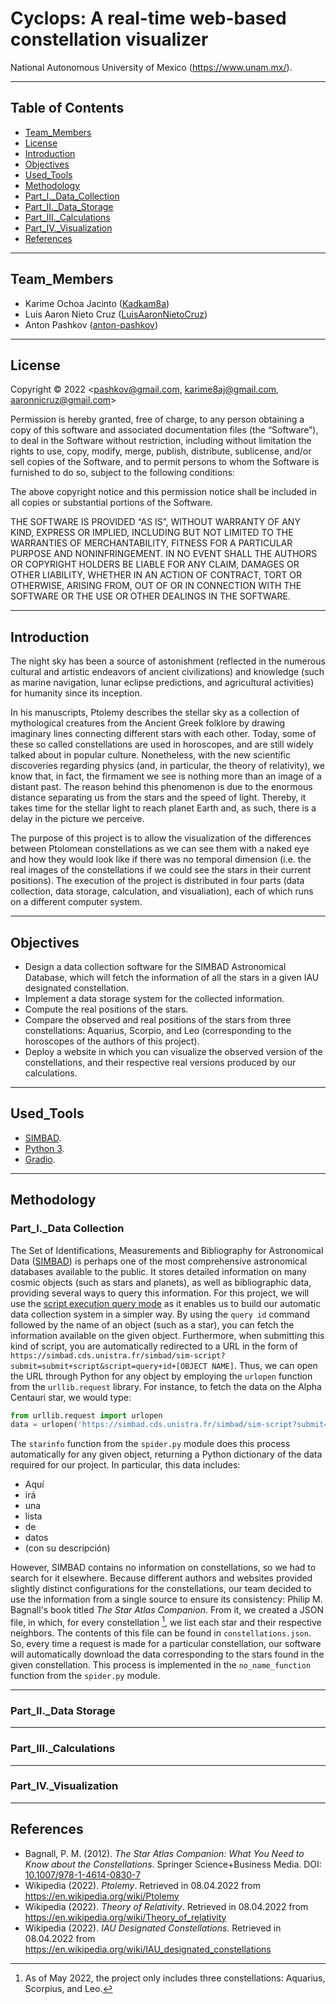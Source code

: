 # Cyclops: A real-time web-based constellation visualizer

National Autonomous University of Mexico (https://www.unam.mx/).

____

## Table of Contents
* [Team_Members](##Team_Members)
* [License](##License)
* [Introduction](##Introduction)
* [Objectives](##Objectives)
* [Used_Tools](##Used_Tools)
* [Methodology](##Methodology)
* [Part_I._Data_Collection](##Part_I._Data_Collection)
* [Part_II._Data_Storage](##Part_II._Data_Storage)
* [Part_III._Calculations](##Part_III._Calculations)
* [Part_IV._Visualization](##Part_IV._Visualization)
* [References](##References)

____

## Team_Members

- Karime Ochoa Jacinto ([Kadkam8a](https://github.com/Kadkam8a))
- Luis Aaron Nieto Cruz ([LuisAaronNietoCruz](https://github.com/LuisAaronNietoCruz))
- Anton Pashkov ([anton-pashkov](https://github.com/anton-pashkov))

____

## License

Copyright © 2022 <pashkov@gmail.com, karime8aj@gmail.com, aaronnicruz@gmail.com>

Permission is hereby granted, free of charge, to any person obtaining a copy of this software and associated documentation files (the “Software”), to deal in the Software without restriction, including without limitation the rights to use, copy, modify, merge, publish, distribute, sublicense, and/or sell copies of the Software, and to permit persons to whom the Software is furnished to do so, subject to the following conditions:

The above copyright notice and this permission notice shall be included in all copies or substantial portions of the Software.

THE SOFTWARE IS PROVIDED “AS IS”, WITHOUT WARRANTY OF ANY KIND, EXPRESS OR IMPLIED, INCLUDING BUT NOT LIMITED TO THE WARRANTIES OF MERCHANTABILITY, FITNESS FOR A PARTICULAR PURPOSE AND NONINFRINGEMENT. IN NO EVENT SHALL THE AUTHORS OR COPYRIGHT HOLDERS BE LIABLE FOR ANY CLAIM, DAMAGES OR OTHER LIABILITY, WHETHER IN AN ACTION OF CONTRACT, TORT OR OTHERWISE, ARISING FROM, OUT OF OR IN CONNECTION WITH THE SOFTWARE OR THE USE OR OTHER DEALINGS IN THE SOFTWARE.

____


## Introduction

The night sky has been a source of astonishment (reflected in the numerous cultural and artistic endeavors of ancient civilizations) and knowledge (such as marine navigation, lunar eclipse predictions, and agricultural activities) for humanity since its inception. 

In his manuscripts, Ptolemy describes the stellar sky as a collection of mythological creatures from the Ancient Greek folklore by drawing imaginary lines connecting different stars with each other. Today, some of these so called constellations are used in horoscopes, and are still widely talked about in popular culture. Nonetheless, with the new scientific discoveries regarding physics (and, in particular, the theory of relativity), we know that, in fact, the firmament we see is nothing more than an image of a distant past. The reason behind this phenomenon is due to the enormous distance separating us from the stars and the speed of light. Thereby, it takes time for the stellar light to reach planet Earth and, as such, there is a delay in the picture we perceive.

The purpose of this project is to allow the visualization of the differences between Ptolomean constellations as we can see them with a naked eye and how they would look like if there was no temporal dimension (i.e. the real images of the constellations if we could see the stars in their current positions). The execution of the project is distributed in four parts (data collection, data storage, calculation, and visualiation), each of which runs on a different computer system.

____

## Objectives

- Design a data collection software for the SIMBAD Astronomical Database, which will fetch the information of all the stars in a given IAU designated constellation.
- Implement a data storage system for the collected information.
- Compute the real positions of the stars.
- Compare the observed and real positions of the stars from three constellations: Aquarius, Scorpio, and Leo (corresponding to the horoscopes of the authors of this project).
- Deploy a website in which you can visualize the observed version of the constellations, and their respective real versions produced by our calculations.

____

## Used_Tools

- [SIMBAD](http://simbad.u-strasbg.fr/simbad/).
- [Python 3](https://www.python.org/).
- [Gradio](https://gradio.app/).
____

## Methodology


### Part_I._Data Collection

The Set of Identifications, Measurements and Bibliography for Astronomical Data ([SIMBAD](https://simbad.cds.unistra.fr/simbad/)) is perhaps one of the most comprehensive astronomical databases available to the public. It stores detailed information on many cosmic objects (such as stars and planets), as well as bibliographic data, providing several ways to query this information. For this project, we will use the [script execution query mode](https://simbad.cds.unistra.fr/simbad/sim-fscript) as it enables us to build our automatic data collection system in a simpler way. By using the `query id` command followed by the name of an object (such as a star), you can fetch the information available on the given object. Furthermore, when submitting this kind of script, you are automatically redirected to a URL in the form of `https://simbad.cds.unistra.fr/simbad/sim-script?submit=submit+script&script=query+id+[OBJECT NAME]`. Thus, we can open the URL through Python for any object by employing the `urlopen` function from the `urllib.request` library. For instance, to fetch the data on the Alpha Centauri star, we would type:

```python
from urllib.request import urlopen
data = urlopen('https://simbad.cds.unistra.fr/simbad/sim-script?submit=submit+script&script=query+id+alpha+centauri')
```

The `starinfo` function from the `spider.py` module does this process automatically for any given object, returning a Python dictionary of the data required for our project. In particular, this data includes:

- Aquí
- irá
- una
- lista
- de
- datos
- (con su descripción)

However, SIMBAD contains no information on constellations, so we had to search for it elsewhere. Because different authors and websites provided slightly distinct configurations for the constellations, our team decided to use the information from a single source to ensure its consistency: Philip M. Bagnall's book titled *The Star Atlas Companion*. From it, we created a JSON file, in which, for every constellation [^1], we list each star and their respective neighbors. The contents of this file can be found in `constellations.json`. So, every time a request is made for a particular constellation, our software will automatically download the data corresponding to the stars found in the given constellation. This process is implemented in the `no_name_function` function from the `spider.py` module.

____

### Part_II._Data Storage

____

### Part_III._Calculations

____

### Part_IV._Visualization

____

## References

- Bagnall, P. M. (2012). *The Star Atlas Companion: What You Need to Know about the Constellations*. Springer Science+Business Media. DOI: [10.1007/978-1-4614-0830-7](https://doi.org/10.1007/978-1-4614-0830-7)
- Wikipedia (2022). *Ptolemy*. Retrieved in 08.04.2022 from https://en.wikipedia.org/wiki/Ptolemy
- Wikipedia (2022). *Theory of Relativity*. Retrieved in 08.04.2022 from https://en.wikipedia.org/wiki/Theory_of_relativity
- Wikipedia (2022). *IAU Designated Constellations*. Retrieved in 08.04.2022 from https://en.wikipedia.org/wiki/IAU_designated_constellations

[^1]: As of May 2022, the project only includes three constellations: Aquarius, Scorpius, and Leo.
